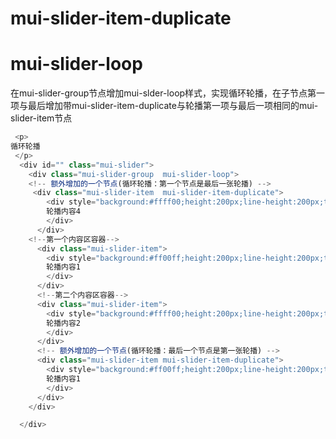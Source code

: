 # mui-slider-item-duplicate
# mui-slider-loop

在mui-slider-group节点增加mui-slder-loop样式，实现循环轮播，在子节点第一项与最后增加带mui-slider-item-duplicate与轮播第一项与最后一项相同的mui-slider-item节点

```js
 <p>
循环轮播
 </p>
  <div id="" class="mui-slider">
    <div class="mui-slider-group  mui-slider-loop">
    <!-- 额外增加的一个节点(循环轮播：第一个节点是最后一张轮播) -->
     <div class="mui-slider-item  mui-slider-item-duplicate">
        <div style="background:#ffff00;height:200px;line-height:200px;text-align:center;">
        轮播内容4
        </div>
      </div>
    <!--第一个内容区容器-->
      <div class="mui-slider-item">
        <div style="background:#ff00ff;height:200px;line-height:200px;text-align:center;">
        轮播内容1
        </div>
      </div>
      <!--第二个内容区容器-->
      <div class="mui-slider-item">
        <div style="background:#ffff00;height:200px;line-height:200px;text-align:center;">
        轮播内容2
        </div>
      </div>
      <!-- 额外增加的一个节点(循环轮播：最后一个节点是第一张轮播) -->
      <div class="mui-slider-item mui-slider-item-duplicate">
        <div style="background:#ff00ff;height:200px;line-height:200px;text-align:center;">
        轮播内容1
        </div>
      </div>
    </div>

  </div>
```








